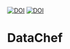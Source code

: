 [![DOI](https://zenodo.org/badge/506017471.svg)](https://zenodo.org/badge/latestdoi/506017471) [![DOI](https://img.shields.io/badge/Made%20at-Code/Astro-blueviolet.svg)](https://semaphorep.github.io/codeastro/) 


# DataChef
